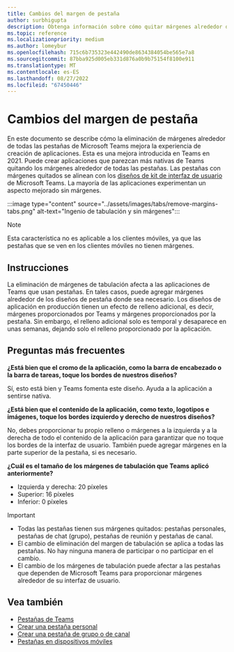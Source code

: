 ```yaml
---
title: Cambios del margen de pestaña
author: surbhigupta
description: Obtenga información sobre cómo quitar márgenes alrededor de pestañas en Microsoft Teams con el kit de interfaz de usuario. Conozca el efecto de relleno adicional, el tamaño del margen para la izquierda, la derecha, la parte superior y la parte inferior.
ms.topic: reference
ms.localizationpriority: medium
ms.author: lomeybur
ms.openlocfilehash: 715c6b735323e442490de8634384054be565e7a8
ms.sourcegitcommit: 87bba925d005eb331d876a0b9b75154f8100e911
ms.translationtype: MT
ms.contentlocale: es-ES
ms.lasthandoff: 08/27/2022
ms.locfileid: "67450446"
---
```

# <a name="tab-margin-changes"></a>Cambios del margen de pestaña

En este documento se describe cómo la eliminación de márgenes alrededor de todas las pestañas de Microsoft Teams mejora la experiencia de creación de aplicaciones. Esta es una mejora introducida en Teams en 2021.
Puede crear aplicaciones que parezcan más nativas de Teams quitando los márgenes alrededor de todas las pestañas. Las pestañas con márgenes quitados se alinean con los [diseños de kit de interfaz de usuario](~/tabs/design/tabs.md) de Microsoft Teams. La mayoría de las aplicaciones experimentan un aspecto mejorado sin márgenes.

:::image type="content" source="../assets/images/tabs/remove-margins-tabs.png" alt-text="Ingenio de tabulación y sin márgenes":::

> [!NOTE]
> Esta característica no es aplicable a los clientes móviles, ya que las pestañas que se ven en los clientes móviles no tienen márgenes.

## <a name="guidelines"></a>Instrucciones

La eliminación de márgenes de tabulación afecta a las aplicaciones de Teams que usan pestañas. En tales casos, puede agregar márgenes alrededor de los diseños de pestaña donde sea necesario. Los diseños de aplicación en producción tienen un efecto de relleno adicional, es decir, márgenes proporcionados por Teams y márgenes proporcionados por la pestaña. Sin embargo, el relleno adicional solo es temporal y desaparece en unas semanas, dejando solo el relleno proporcionado por la aplicación.

## <a name="faq"></a>Preguntas más frecuentes

**¿Está bien que el cromo de la aplicación, como la barra de encabezado o la barra de tareas, toque los bordes de nuestros diseños?**

Sí, esto está bien y Teams fomenta este diseño. Ayuda a la aplicación a sentirse nativa.

**¿Está bien que el contenido de la aplicación, como texto, logotipos e imágenes, toque los bordes izquierdo y derecho de nuestros diseños?**

No, debes proporcionar tu propio relleno o márgenes a la izquierda y a la derecha de todo el contenido de la aplicación para garantizar que no toque los bordes de la interfaz de usuario. También puede agregar márgenes en la parte superior de la pestaña, si es necesario.

**¿Cuál es el tamaño de los márgenes de tabulación que Teams aplicó anteriormente?**

* Izquierda y derecha: 20 píxeles
* Superior: 16 píxeles
* Inferior: 0 píxeles

> [!IMPORTANT]
>
> * Todas las pestañas tienen sus márgenes quitados: pestañas personales, pestañas de chat (grupo), pestañas de reunión y pestañas de canal.
> * El cambio de eliminación del margen de tabulación se aplica a todas las pestañas. No hay ninguna manera de participar o no participar en el cambio.
> * El cambio de los márgenes de tabulación puede afectar a las pestañas que dependen de Microsoft Teams para proporcionar márgenes alrededor de su interfaz de usuario.

## <a name="see-also"></a>Vea también

* [Pestañas de Teams](~/tabs/what-are-tabs.md)
* [Crear una pestaña personal](~/tabs/how-to/create-personal-tab.md)
* [Crear una pestaña de grupo o de canal](~/tabs/how-to/create-channel-group-tab.md)
* [Pestañas en dispositivos móviles](~/tabs/design/tabs-mobile.md)
